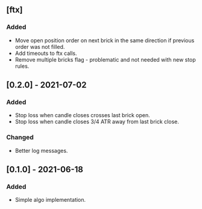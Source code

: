 ## [ftx]
### Added
- Move open position order on next brick in the same direction if previous order was not filled.
- Add timeouts to ftx calls.
- Remove multiple bricks flag - problematic and not needed with new stop rules.

## [0.2.0] - 2021-07-02
### Added
- Stop loss when candle closes crosses last brick open.
- Stop loss when candle closes 3/4 ATR away from last brick close.

### Changed
- Better log messages.

## [0.1.0] - 2021-06-18
### Added
- Simple algo implementation.